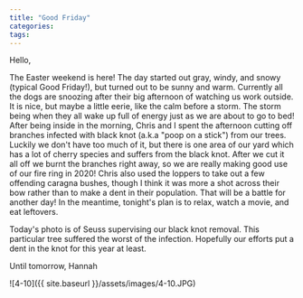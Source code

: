 ```yaml
---
title: "Good Friday"
categories:
tags:
---
```


Hello,

The Easter weekend is here! The day started out gray, windy, and snowy (typical Good Friday!), but turned out to be sunny and warm. Currently all the dogs are snoozing after their big afternoon of watching us work outside. It is nice, but maybe a little eerie, like the calm before a storm. The storm being when they all wake up full of energy just as we are about to go to bed! After being inside in the morning, Chris and I spent the afternoon cutting off branches infected with black knot (a.k.a "poop on a stick") from our trees. Luckily we don't have too much of it, but there is one area of our yard which has a lot of cherry species and suffers from the black knot. After we cut it all off we burnt the branches right away, so we are really making good use of our fire ring in 2020! Chris also used the loppers to take out a few offending caragna bushes, though I think it was more a shot across their bow rather than to make a dent in their population. That will be a battle for another day! In the meantime, tonight's plan is to relax, watch a movie, and eat leftovers.

Today's photo is of Seuss supervising our black knot removal. This particular tree suffered the worst of the infection. Hopefully our efforts put a dent in the knot for this year at least.

Until tomorrow,
Hannah

![4-10]({{ site.baseurl }}/assets/images/4-10.JPG)